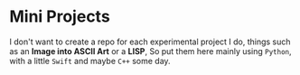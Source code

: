 # Mini Projects

I don't want to create a repo for each experimental project I do, things such as an **Image into ASCII Art** or a **LISP**, So put them here mainly using `Python`, with a little `Swift` and maybe `C++` some day.
